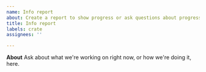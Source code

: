 ```yaml
---
name: Info report
about: Create a report to show progress or ask questions about progress
title: Info report
labels: crate
assignees: ''

---
```


**About**
Ask about what we're working on right now, or how we're doing it, here.
